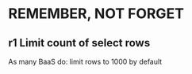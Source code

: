 # REMEMBER, NOT FORGET

## r1 Limit count of select rows
As many BaaS do: limit rows to 1000 by default